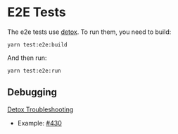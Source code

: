 # E2E Tests

The e2e tests use [detox](https://github.com/wix/Detox). To run them, you need to build:

```
yarn test:e2e:build
```

And then run:

```
yarn test:e2e:run
```

## Debugging

[Detox Troubleshooting](https://github.com/wix/Detox/blob/master/docs/Troubleshooting.RunningTests.md)

- Example: [#430](https://github.com/Uniswap/mobile/pull/430)

